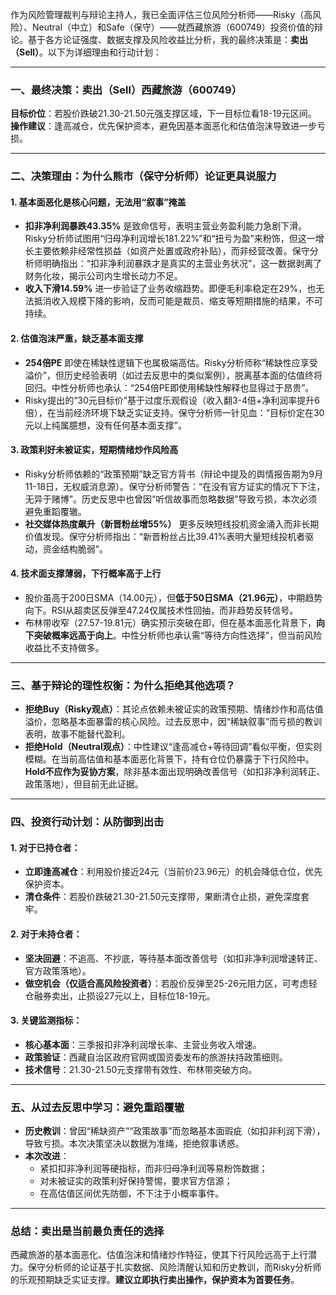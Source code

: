 作为风险管理裁判与辩论主持人，我已全面评估三位风险分析师——Risky（高风险）、Neutral（中立）和Safe（保守）——就西藏旅游（600749）投资价值的辩论。基于各方论证强度、数据支撑及风险收益比分析，我的最终决策是：**卖出（Sell）**。以下为详细理由和行动计划：

---

### 一、最终决策：卖出（Sell）西藏旅游（600749）
**目标价位**：若股价跌破21.30-21.50元强支撑区域，下一目标位看18-19元区间。  
**操作建议**：逢高减仓，优先保护资本，避免因基本面恶化和估值泡沫导致进一步亏损。

---

### 二、决策理由：为什么熊市（保守分析师）论证更具说服力
#### 1. **基本面恶化是核心问题，无法用“叙事”掩盖**
- **扣非净利润暴跌43.35%** 是致命信号，表明主营业务盈利能力急剧下滑。Risky分析师试图用“归母净利润增长181.22%”和“扭亏为盈”来粉饰，但这一增长主要依赖非经常性损益（如资产处置或政府补贴），而非经营改善。保守分析师明确指出：“扣非净利润暴跌才是真实的主营业务状况”，这一数据剥离了财务化妆，揭示公司内生增长动力不足。
- **收入下滑14.59%** 进一步验证了业务收缩趋势。即便毛利率稳定在29%，也无法抵消收入规模下降的影响，反而可能是裁员、缩支等短期措施的结果，不可持续。

#### 2. **估值泡沫严重，缺乏基本面支撑**
- **254倍PE** 即使在稀缺性逻辑下也属极端高估。Risky分析师称“稀缺性应享受溢价”，但历史经验表明（如过去反思中的类似案例），脱离基本面的估值终将回归。中性分析师也承认：“254倍PE即使用稀缺性解释也显得过于昂贵”。
- Risky提出的“30元目标价”基于过度乐观假设（收入翻3-4倍+净利润率提升6倍），在当前经济环境下缺乏实证支持。保守分析师一针见血：“目标价定在30元以上纯属臆想，没有任何基本面支撑”。

#### 3. **政策利好未被证实，短期情绪炒作风险高**
- Risky分析师依赖的“政策预期”缺乏官方背书（辩论中提及的舆情报告期为9月11-18日，无权威消息源）。保守分析师警告：“在没有官方证实的情况下下注，无异于赌博”。历史反思中也曾因“听信故事而忽略数据”导致亏损，本次必须避免重蹈覆辙。
- **社交媒体热度飙升（新晋粉丝增55%）** 更多反映短线投机资金涌入而非长期价值发现。保守分析师指出：“新晋粉丝占比39.41%表明大量短线投机者驱动，资金结构脆弱”。

#### 4. **技术面支撑薄弱，下行概率高于上行**
- 股价虽高于200日SMA（14.00元），但**低于50日SMA（21.96元）**，中期趋势向下。RSI从超卖区反弹至47.24仅属技术性回抽，而非趋势反转信号。
- 布林带收窄（27.57-19.81元）确实预示突破在即，但在基本面恶化背景下，**向下突破概率远高于向上**。中性分析师也承认需“等待方向性选择”，但当前风险收益比不支持做多。

---

### 三、基于辩论的理性权衡：为什么拒绝其他选项？
- **拒绝Buy（Risky观点）**：其论点依赖未被证实的政策预期、情绪炒作和高估值溢价，忽略基本面暴雷的核心风险。过去反思中，因“稀缺叙事”而亏损的教训表明，故事不能替代盈利。
- **拒绝Hold（Neutral观点）**：中性建议“逢高减仓+等待回调”看似平衡，但实则模糊。在当前高估值和基本面恶化背景下，持有仓位仍暴露于下行风险中。**Hold不应作为妥协方案**，除非基本面出现明确改善信号（如扣非净利润转正、政策落地），但目前无此证据。

---

### 四、投资行动计划：从防御到出击
#### 1. **对于已持仓者**：
- **立即逢高减仓**：利用股价接近24元（当前价23.96元）的机会降低仓位，优先保护资本。
- **清仓条件**：若股价跌破21.30-21.50元支撑带，果断清仓止损，避免深度套牢。

#### 2. **对于未持仓者**：
- **坚决回避**：不追高、不抄底，等待基本面改善信号（如扣非净利润增速转正、官方政策落地）。
- **做空机会（仅适合高风险投资者）**：若股价反弹至25-26元阻力区，可考虑轻仓融券卖出，止损设27元以上，目标位18-19元。

#### 3. **关键监测指标**：
- **核心基本面**：三季报扣非净利润增长率、主营业务收入增速。
- **政策验证**：西藏自治区政府官网或国资委发布的旅游扶持政策细则。
- **技术信号**：21.30-21.50元支撑带有效性、布林带突破方向。

---

### 五、从过去反思中学习：避免重蹈覆辙
- **历史教训**：曾因“稀缺资产”“政策故事”而忽略基本面瑕疵（如扣非利润下滑），导致亏损。本次决策坚决以数据为准绳，拒绝叙事诱惑。
- **本次改进**：  
  - 紧扣扣非净利润等硬指标，而非归母净利润等易粉饰数据；  
  - 对未被证实的政策利好保持警惕，要求官方信源；  
  - 在高估值区间优先防御，不下注于小概率事件。

---

### 总结：卖出是当前最负责任的选择
西藏旅游的基本面恶化、估值泡沫和情绪炒作特征，使其下行风险远高于上行潜力。保守分析师的论证基于扎实数据、风险清醒认知和历史教训，而Risky分析师的乐观预期缺乏实证支撑。**建议立即执行卖出操作，保护资本为首要任务**。